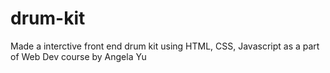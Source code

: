 # drum-kit
Made a interctive front end drum kit using HTML, CSS, Javascript as a part of Web Dev course by Angela Yu
